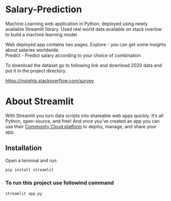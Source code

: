 # Salary-Prediction
Machine Learning web application in Python, deployed using newly available Streamlit library. Used real world data available on stack overlow to build a machine learning model.

Web deployed app contains two pages.
Explore -  you can get some insights about salaries worldwide.\
Predict - Predict salary according to your choice of combination

To download the dataset go to following link and download 2020 data and put it in the project directory.

https://insights.stackoverflow.com/survey

# About Streamlit 

With Streamlit you turn data scripts into shareable web apps quickly. It’s all Python, open-source, and free! And once you’ve created an app you can use their [Community Cloud platform](https://streamlit.io/cloud) to deploy, manage, and share your app.

## Installation

Open a terminal and run:

```bash
pip install streamlit
```

### To run this project use followind command
```
streamlit app.py
```
